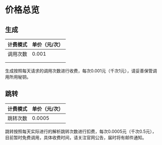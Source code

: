 # 价格总览

## 生成

| 计费模式 | 单价（元/次） |
| -------- | ------------- |
| 调用次数 | 0.001         |
|          |               |
|          |               |

生成按照每天请求的调用次数进行收费，每次0.001元（千次1元），请妥善保管调用所用秘钥。

## 跳转

| 计费模式         | 单价（元/次） |
| ---------------- | ------------- |
| 跳转次数 | 0.0005        |

跳转按照每天实际进行的解析跳转次数进行扣费，每次0.0005元（千次0.5元），目前暂时免费调用，具体收费时间，请关注官网公告，届时将有邮件通知。

